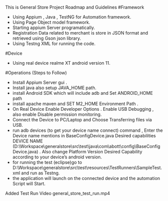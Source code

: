 This is General Store Project Roadmap and Guidelines
#Framework
- Using Appium , Java , TestNG for Automation framework.
- Using Page Object model framework.
- Starting appium Server programatically.
- Registration Data related to merchant is store in JSON format and retrieved using Gson json library.
- Using Testng XML for running the code.

#Device
- Using real device realme XT android version 11. 

#Operations (Steps to Follow)
- Install Appium Server gui .
- Install java also setup JAVA_HOME path.
- install Android SDK which will include adb and Set ANDROID_HOME path
- install apache maven and SET M2_HOME Environment Path .
- On Real Device Enable Developer Options . Enable USB Debugging ,
also enable Disable permission monitoring.
- Connect the Device to PC/Laptop and Choose Transferring files via USB.
- run adb devices (to get your device name connect) command , Enter the Device name mentions in BaseConfigDevice.java Desired capabilities DEVICE NAME (D:\Workspace\generalstore\src\test\java\com\abott\config\BaseConfigDevice.java) . Also change Platform Version Desired Capability according to your device’s android version.
-  for running the test (eclipse)go to D:\Workspace\generalstore\src\test\resources\TestRunners\SampleTest.xml and run as Testng.
- the application will launch on the connected device and the automation Script will Start.

Added Test Run Video general_store_test_run.mp4
